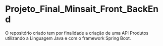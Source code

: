# Projeto_Final_Minsait_Front_BackEnd
O repositório criado tem por finalidade a criação de uma API Produtos utilizando a Linguagem Java e com o framework Spring Boot.
